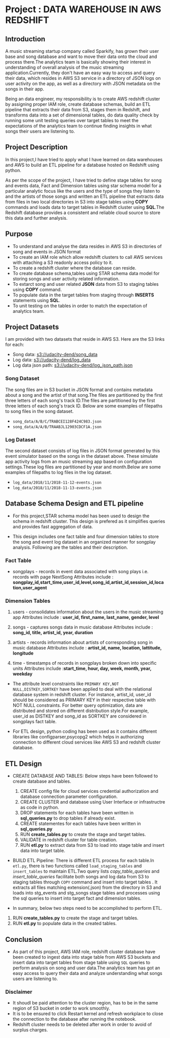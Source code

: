 # Project : DATA WAREHOUSE IN AWS REDSHIFT

## Introduction

A music streaming startup company called Sparkify, has grown their user base and song database and want to move their data onto the cloud and process there.The analytics team is basically showing their interest in understanding of overall analysis of the music streaming application.Currently, they don't have an easy way to access and query their data, which resides in AWS S3 service in a directory of JSON logs on user activity on the app, as well as a directory with JSON metadata on the songs in their app.

Being an data engineer, my responsibility is to create AWS redshift cluster by assigning proper IAM role, create database schemas, build an ETL pipeline that extracts their data from S3, stages them in Redshift, and transforms data into a set of dimensional tables, do data quality check by running some unit testing queries over target tables to meet the expectations of the analytics team to continue finding insights in what songs their users are listening to.


## Project Description

In this project,I have tried to apply what I have learned on data warehouses and AWS to build an ETL pipeline for a database hosted on Redshift using python.

As per the scope of the project, I have tried to define stage tables for song and events data, Fact and Dimension tables using star schema model for a particular analytic focus like the users and the type of songs they listen to and the artists of those songs and written an ETL pipeline that extracts data from files in two local directories in S3 into stage tables using **COPY** commands and loads data to target tables in Redshift cluster using **SQL**.The Redshift database provides a consistent and reliable cloud source to store this data and further analysis. 

## Purpose

- To understand and analyse the data resides in AWS S3 in directories of song and events in JSON format
- To create an IAM role which allow redshift clusters to call AWS services with attaching a S3 readonly access policy to it.
- To create a redshift cluster where the database can reside.
- To create database schema,tables using STAR schema data model for storing songs and user activity related information.
- To extarct song and user related **JSON** data from S3 to staging tables using **COPY** command.
- To populate data in the target tables from staging through **INSERTS** statements using **SQL**.
- To unit testing on the tables in order to match the expectation of analytics team.

## Project Datasets

I am provided with two datasets that reside in AWS S3. Here are the S3 links for each:

- Song data: <s3://udacity-dend/song_data>
- Log data: <s3://udacity-dend/log_data>
- Log data json path: <s3://udacity-dend/log_json_path.json>


### Song Dataset

The song files are in S3 bucket in JSON format and contains metadata about a song and the artist of that song.The files are partitioned by the first three letters of each song's track ID.The files are partitioned by the first three letters of each song's track ID. Below are some examples of filepaths to song files in the song dataset.


+ `song_data/A/B/C/TRABCEI128F424C983.json`
+ `song_data/A/A/B/TRAABJL12903CDCF1A.json`


### Log Dataset

The second dataset consists of log files in JSON format generated by this event simulator based on the songs in the dataset above. These simulate app activity logs from an music streaming app based on configuration settings.These log files are partitioned by year and month.Below are some examples of filepaths to log files in the log dataset.

+ `log_data/2018/11/2018-11-12-events.json`
+ `log_data/2018/11/2018-11-13-events.json`


## Database Schema Design and ETL pipeline

+ For this project,STAR schema model has been used to design the schema in redshift cluster. This design is prefered as it simplifies queries and
  provides fast aggregation of data.
  
+ This design includes one fact table and four dimension tables  to store the song and event log dataset in an organized manner for songplay analysis.
  Following are the tables and their description.
  
###  Fact Table

+ songplays - records in event data associated with song plays i.e. records with page NextSong
   Attributes include : **songplay_id,start_time,user_id,level,song_id,artist_id,session_id,location,user_agent**
 

### Dimension Tables

1. users - consolidates information about the users in the music streaming app
   Attributes include : **user_id, first_name, last_name, gender, level**

2. songs - captures songs data in music database
   Attributes include : **song_id, title, artist_id, year, duration**

3. artists - records information about artists of corresponding song in music database
   Attributes include : **artist_id, name, location, lattitude, longitude**

4. time - timestamps of records in songplays broken down into specific units
   Attributes include :**start_time, hour, day, week, month, year, weekday**
 
- The attribute level constraints like `PRIMARY KEY,NOT NULL,DISTKEY,SORTKEY` have been applied to deal with the relational database system in redshift    cluster. For instance, artist_id, user_id should be considered as PRIMARY KEY in their respective table with NOT NULL constraints. For better query optimization, data are distributed and stored on different distribution style.For example, user_id as DISTKEY and song_id as SORTKEY are considered in songplays fact table.

- For ETL design, python coding has been used as it contains different libraries like configparser,psycopg2 which helps in authorizing connection to different cloud services like AWS S3 and redshift cluster database.

## ETL Design

- CREATE DATABASE AND TABLES: Below steps have been followed to create database and tables.
    1. CREATE config file for cloud services credential authorization and database connection parameter configuration.
    2. CREATE CLUSTER and database using User Interface or infrastructre as code in python.
    3. DROP statements for each tables have been written in **sql_queries.py** to drop tables if already exist.
    4. CREATE statementes for each tables have been written in **sql_queries.py**
    5. RUN **create_tables.py** to create the stage and target tables.
    6. VALIDATE in redshift cluster for table creation.
    7. RUN **etl.py** to extract data from S3 to load into stage table and insert data into target table.
    
- BUILD ETL Pipeline: There is different ETL process for each table.In `etl.py`, there is two functions called `load_staging_tables` and `insert_tables` to maintain ETL.Two query lists *copy_table_queries* and *insert_table_queries* facilitate both songs and log data from S3 to staging tables through `COPY` command and insert into target tables . It extracts all files matching extension(.json) from the directory in S3 and loads into stg_events and stg_songs stage tables and processes using the sql queries to insert into target fact and dimension tables.

- In summary, below two steps need to be accomplished to perform ETL.
1. RUN **create_tables.py** to create the stage and target tables.
2. RUN **etl.py** to populate data in the created tables.


## Conclusion

- As part of this project, AWS IAM role, redshift cluster database have been created to ingest data into stage table from AWS S3 buckets and insert data into target tables from stage table using `SQL` queries to perform analysis on song and user data.The analytics team has got an easy access to query their data and analyze understanding what songs users are listening to.
 
### Disclaimer

- It shoudl be paid attention to the cluster region, has to be in the same region of S3 bucket in order to work smoothly.
- It is to be ensured to click Restart kernel and refresh workplace to close the connection to the database after running the notebook.
- Redshift cluster needs to be deleted after work in order to avoid of surplus charges.

